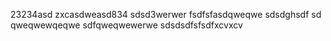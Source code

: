 23234asd
zxcasdweasd834
sdsd3werwer
fsdfsfasdqweqwe
sdsdghsdf
sd
qweqwewqeqwe
sdfqweqwewerwe
sdsdsdfsfsdfxcvxcv
